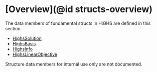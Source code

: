 # [Overview](@id structs-overview)

The data members of fundamental structs in HiGHS are defined in this section.

 * [HighsSolution](@ref)
 * [HighsBasis](@ref)
 * [HighsInfo](@ref)
 * [HighsLinearObjective](@ref)

Structure data members for internal use only are not documented.
